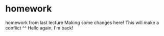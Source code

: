 # homework
homework from last lecture
Making some changes here!
This will make a conflict ^^
Hello again, I'm back! 